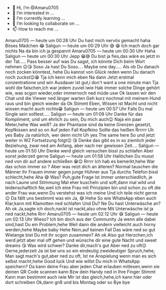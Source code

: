 - 👋 Hi, I’m @Amaru0705
- 👀 I’m interested in ...
- 🌱 I’m currently learning ...
- 💞️ I’m looking to collaborate on ...
- 📫 How to reach me ...

<!---
Amaru0705/Amaru0705 is a ✨ special ✨ repository because its `README.md` (this file) appears on your GitHub profile.
You can click the Preview link to take a look at your changes.
--->
Amaru0705 — heute um 00:28 Uhr
Du hast mich nervös gemacht haha
Böses Mädchen
😂
Saligun — heute um 00:29 Uhr
😅
😁
Ich mach doch gar nichts
Na da bin ich ja gespannt
Amaru0705 — heute um 00:30 Uhr
Haha
Saligun — heute um 00:30 Uhr
Jepp
😁😅
Du bist ja fies,das wäre es jetzt in der Tat.....
Pass besser auf was Du sagst, ich könnte Dich beim Wort nehmen 😉😘
Soso
Ja hast Du
Soso....
Maybe one day.....
Als ob Du danach noch zocken könntest, hehe Du kannst von Glück reden wenn Du danach noch zuckst😉😁
Tja ich kenn mich eben
Na dann
Jetzt erstmal conzentratione und win
Ausdauer ist gut,i don't want a one minute man
Tja wohl die falschen,ich war jedem zuviel iwie
Hab immer solche Dinge gehört wie, was scgon wieder,oder immernoch ned müde usw
Ok lassen wir den Chat und die Viewer ned länger warten
Geh kurz nochmal mit meinem Hund raus und bin gleich wieder da
Ok
Stimmt
Eben, Wissen ist Macht und nicht wissen macht auch nichts😁
Saligun — heute um 00:57 Uhr
Falls Du mal Single sein solltest.....
Saligun — heute um 01:09 Uhr
Danke für das Kompliment, und um ehrlich zu sein, Du mich auch😉
Naja ein paar Meter,hehe
Was weiß?
Ja der Phantasie sind da keine Grenzen gesetzt, Kopfkissen and so on
Auf jeden Fall
Kopfkino
Sollte das heißen
Rrrrrr
Uh yes Baby
Ja natürlich, wer denn nicht
Uh yes
The same here
So und jetzt weiter in WZ
Fortsetzung folgt😉
😘
Denke das gibt es in so ziemlich jeder Beziehung, zwar ned am Anfang, aber nach ner gewissen Zeit....
Saligun — heute um 01:50 Uhr
Denke werd gleich versuchen bissl zu schlafen
Aber sonst  jederzeit gerne
Saligun — heute um 01:58 Uhr
Hallöchen
Du musst ned von dir auf andere schließen 😁😉
Rrrrr
Ich hab es bemerkt,hehe
War das schon immer so ? Aber was reizt dich an älteren?
Normal tauschen die Männer ihr Frauen immer gegen junge Hühner aus
Tja durchs Telefon bissl schlecht,hehe
Aha
😅
Was?
Puh,gute Frage
Ist immer unterschiedlich, je nach Laune und Stimmung
Mal eher kuscheln und soft,dann mal wild und leidenschaftlich
Ne,weil ich eine Frau mit Prinzipien bin und schon zu oft die ander Frau war,wenn Du verstehst was ich meine
Und ich teile nicht gerne😉
Da fällt uns bestimmt was ein
Ja,
😅
Hehe
So wie WhatsApp eben auch
Klar,kann mit Klamotten ned schlafen
Und Du?
Ne
Du hast Unterwäsche an?
Ah ok
Ja,sagte ich doch,nackt ist nackt,also ohne
Mit Unterwäsche ist ja ned nackt,hehe
Rrrr
Amaru0705 — heute um 02:12 Uhr
😅
Saligun — heute um 02:13 Uhr
Wieso? Ich bin doch aus der Community
Ja wenn alle dabei sind,hast Du ein Problem,hehe
Weil dann die andern vielleicht auch horny werden,hehe
Maybe baby
Hehe
Nein,auf keinen Fall
Das wäre ned so gut
Wielange bist Du mit ihr scgon zusammen?
Ah ok
Also gut Herzchen,ich werd jetzt aber mal off gehen und wünsche dir eine gute Nacht und sweet dreams 😘
Was wird schwer?
Danke dir,mach's gut
Aber ned zu oft😉
Gerne,jederzeit
Ja ist bei uns so ein eindeutig zweideutiger Spruch,hehe, 
Man sagt mach's gut,aber ned zu oft,
Ist ne Anspielung wenn man es sich selbst macht,hehe
Good luck
Und wie willst Du mich in WhatsApp speichern?
Da kann deine Frau aber jeden Chat erlauben mitlesen,wenn sie deinen QR Code scannen kann
Bzw dein Handy ned in Ihre Finger
Stimmt
Kann man bestimmt auch iwie
Mir ist das gleich,hehe,ich kann hier oder dort schreiben
Ok,dann gn8 und bis Montag oder so
Bye bye
